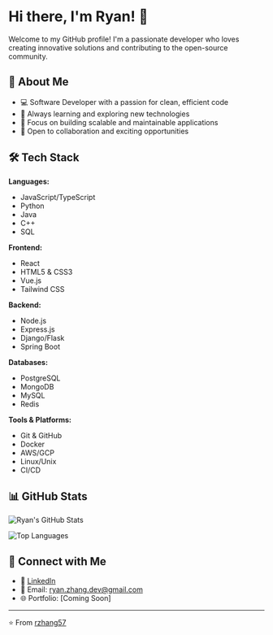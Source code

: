 # Hi there, I'm Ryan! 👋

Welcome to my GitHub profile! I'm a passionate developer who loves creating innovative solutions and contributing to the open-source community.

## 🚀 About Me

- 💻 Software Developer with a passion for clean, efficient code
- 🌱 Always learning and exploring new technologies
- 🎯 Focus on building scalable and maintainable applications
- 🤝 Open to collaboration and exciting opportunities

## 🛠️ Tech Stack

**Languages:**
- JavaScript/TypeScript
- Python
- Java
- C++
- SQL

**Frontend:**
- React
- HTML5 & CSS3
- Vue.js
- Tailwind CSS

**Backend:**
- Node.js
- Express.js
- Django/Flask
- Spring Boot

**Databases:**
- PostgreSQL
- MongoDB
- MySQL
- Redis

**Tools & Platforms:**
- Git & GitHub
- Docker
- AWS/GCP
- Linux/Unix
- CI/CD

## 📊 GitHub Stats

![Ryan's GitHub Stats](https://github-readme-stats.vercel.app/api?username=rzhang57&show_icons=true&theme=vue-dark&hide_border=true&count_private=true)

![Top Languages](https://github-readme-stats.vercel.app/api/top-langs/?username=rzhang57&layout=compact&theme=vue-dark&hide_border=true)

## 🔗 Connect with Me

- 💼 [LinkedIn](https://linkedin.com/in/rzhang57)
- 📧 Email: ryan.zhang.dev@gmail.com
- 🌐 Portfolio: [Coming Soon]

---

⭐️ From [rzhang57](https://github.com/rzhang57)